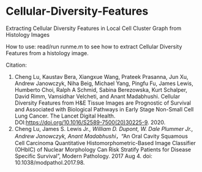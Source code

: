 # Cellular-Diversity-Features
Extracting Cellular Diversity Features in Local Cell Cluster Graph from Histology Images

How to use:
  read/run runme.m to see how to extract Cellular Diversity Features from a histology image.
  
Citation:
  1. Cheng Lu, Kaustav Bera, Xiangxue Wang, Prateek Prasanna, Jun Xu, Andrew Janowczyk, Niha Beig, Michael Yang, Pingfu Fu, James Lewis, Humberto Choi, Ralph A Schmid, Sabina Berezowska, Kurt Schalper, David Rimm, Vamsidhar Velcheti, and Anant Madabhushi. Cellular Diversity Features from H&E Tissue Images are Prognostic of Survival and Associated with Biological Pathways in Early Stage Non-Small Cell Lung Cancer. The Lancet Digital Health. DOI:https://doi.org/10.1016/S2589-7500(20)30225-9. 2020.
  2. Cheng Lu, James S. Lewis Jr.*, William D. Dupont, W. Dale Plummer Jr., Andrew Janowczyk, Anant Madabhushi*，“An Oral Cavity Squamous Cell Carcinoma Quantitative Histomorphometric-Based Image Classifier (OHbIC) of Nuclear Morphology Can Risk Stratify Patients for Disease Specific Survival”, Modern Pathology. 2017 Aug 4. doi: 10.1038/modpathol.2017.98.
  
